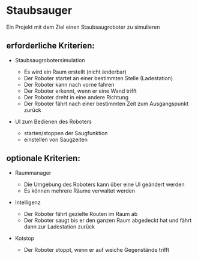 # Staubsauger
Ein Projekt mit dem Ziel einen Staubsaugroboter zu simulieren

## erforderliche Kriterien:
* Staubsaugrobotersimulation
  * Es wird ein Raum erstellt (nicht änderbar)
  * Der Roboter startet an einer bestimmten Stelle (Ladestation)
  * Der Roboter kann nach vorne fahren 
  * Der Roboter erkennt, wenn er eine Wand trifft 
  * Der Roboter dreht in eine andere Richtung
  * Der Roboter fährt nach einer bestimmten Zeit zum Ausgangspunkt zurück
  

* UI zum Bedienen des Roboters 
  * starten/stoppen der Saugfunktion
  * einstellen von Saugzeiten


## optionale Kriterien:
* Raummanager
  * Die Umgebung des Roboters kann über eine UI geändert werden
  * Es können mehrere Räume verwaltet werden
 
 
* Intelligenz
  * Der Roboter fährt gezielte Routen im Raum ab
  * Der Roboter saugt bis er den ganzen Raum abgedeckt hat und fährt dann zur Ladestation zurück
  

* Kotstop
  * Der Roboter stoppt, wenn er auf weiche Gegenstände trifft

